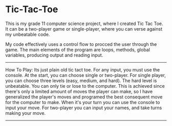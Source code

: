 # Tic-Tac-Toe
This is my grade 11 computer science project, where I created Tic Tac Toe. It can be a two-player game or single-player, where you can verse against my unbeatable code.

My code effectively uses a control flow to procced the user through the game. The main elements of the program are loops, methods, global variables, producing output and reading input. 

------------------------------------------------------------
How To Play:
Its just plain old tic tact toe. For any input, you must use the console. At the start, you can choose single or two-player. 
For single player, you can choose three levels (easy, medium, and hard). The hard level is unbeatable. You can only tie or lose to the computer. This is achieved since there's only a limited amount of moves the player can make, so I have generalized the player's moves and programed the best consequent move for the computer to make. When it's your turn you can use the console to input your move. For two-player you can input your names, and take turns making your move.

------------------------------------------------------------

